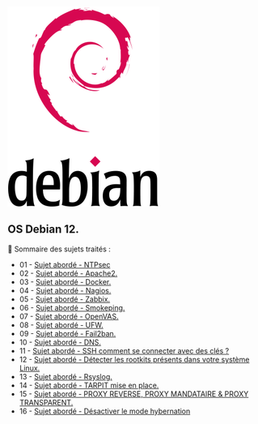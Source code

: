 ![Debian_logo-01](./images/Debian_logo-01.png)

## OS Debian 12.

👋 Sommaire des sujets traités :

- 01 - [Sujet abordé - NTPsec](https://github.com/0xCyberLiTech/NTPsec/blob/main/Installer-et-configurer-NTPsec.md)
- 02 - [Sujet abordé - Apache2.](https://github.com/0xCyberLiTech/Apache2)
- 03 - [Sujet abordé - Docker.](https://github.com/0xCyberLiTech/Docker)
- 04 - [Sujet abordé - Nagios.](https://github.com/0xCyberLiTech/Nagios)
- 05 - [Sujet abordé - Zabbix.](https://github.com/0xCyberLiTech/Zabbix)
- 06 - [Sujet abordé - Smokeping.](https://github.com/0xCyberLiTech/Smokeping)
- 07 - [Sujet abordé - OpenVAS.](https://github.com/0xCyberLiTech/OpenVAS)
- 08 - [Sujet abordé - UFW.](https://github.com/0xCyberLiTech/Cybersecurite/blob/main/UFW-installation-et-configuration.md)
- 09 - [Sujet abordé - Fail2ban.](https://github.com/0xCyberLiTech/Cybersecurite/blob/main/FAIL2BAN-installation-et-configuration.md)
- 10 - [Sujet abordé - DNS.](https://github.com/0xCyberLiTech/DNS)
- 11 - [Sujet abordé - SSH comment se connecter avec des clés ?](https://github.com/0xCyberLiTech/Cybersecurite/blob/main/SSH-comment-se-connecter-avec-des-cl%C3%A9s.md)
- 12 - [Sujet abordé - Détecter les rootkits présents dans votre système Linux.](https://github.com/0xCyberLiTech/Cybersecurite/blob/main/ROOTKIT-scanner.md)
- 13 - [Sujet abordé - Rsyslog.](https://github.com/0xCyberLiTech/Cybersecurite/blob/main/Collectez-des-logs-avec-rsyslog-sous-Linux.md)
- 14 - [Sujet abordé - TARPIT mise en place.](https://github.com/0xCyberLiTech/Cybersecurite/blob/main/TARPIT-mise-en-place.md)
- 15 - [Sujet abordé - PROXY REVERSE, PROXY MANDATAIRE & PROXY TRANSPARENT.](https://github.com/0xCyberLiTech/Cybersecurite/blob/main/PROXY-REVERSE-MANDATAIRE-TRANSPARENT.md)
- 16 - [Sujet abordé - Désactiver le mode hybernation](.md)
